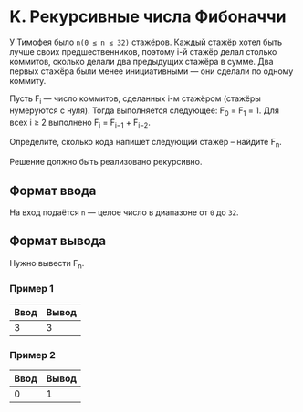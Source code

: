 # K. Рекурсивные числа Фибоначчи

У Тимофея было `n(0 ≤ n ≤ 32)` стажёров. Каждый стажёр хотел быть лучше своих предшественников, поэтому
i-й стажёр делал столько коммитов, сколько делали два предыдущих стажёра в сумме. Два первых стажёра были менее 
инициативными — они сделали по одному коммиту.

Пусть F<sub>i</sub> — число коммитов, сделанных i-м стажёром (стажёры нумеруются с нуля). Тогда выполняется следующее:
F<sub>0</sub> = F<sub>1</sub> = 1. Для всех i ≥ 2 выполнено F<sub>i</sub> = F<sub>i−1</sub> + F<sub>i−2</sub>.

Определите, сколько кода напишет следующий стажёр – найдите F<sub>n</sub>.

Решение должно быть реализовано рекурсивно.

## Формат ввода

На вход подаётся `n` — целое число в диапазоне от `0` до `32`.

## Формат вывода

Нужно вывести F<sub>n</sub>.

### Пример 1

<table>
  <thead>
     <tr>
        <th>Ввод</th>
        <th>Вывод</th>
     </tr>
  </thead>
  <tbody>
     <tr>
        <td>3</td>
        <td>3</td>
     </tr>
  </tbody>
</table>

### Пример 2

<table>
  <thead>
     <tr>
        <th>Ввод</th>
        <th>Вывод</th>
     </tr>
  </thead>
  <tbody>
     <tr>
        <td>0</td>
        <td>1</td>
     </tr>
  </tbody>
</table>